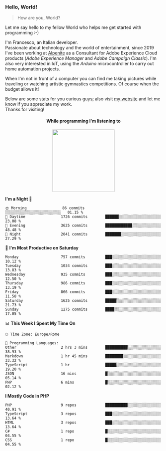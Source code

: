 ### Hello, World!

> How are you, World?

Let me say hello to my fellow World who helps me get started with programming :-)

I'm Francesco, an Italian developer.  
Passionate about technology and the world of entertainment, since 2019 I've been working at [Alpenite](https://www.alpenite.com) as a Consultant for Adobe Experience Cloud products (*Adobe Experience Manager* and *Adobe Campaign Classic*). I'm also very interested in IoT, using the *Arduino* microcontroller to carry out home automation projects.

When I'm not in front of a computer you can find me taking pictures while traveling or watching artistic gymnastics competitions. Of course when the budget allows it!

Below are some stats for you curious guys; also visit [my website](https://www.francescorega.eu) and let me know if you appreciate my work.  
Thanks for visiting!

<div align="center">
  <h4>While programming I'm listening to</h4>
  <a href="https://apps.francescorega.eu/now-playing/11147232609" target="_blank"><img src="https://apps.francescorega.eu/now-playing/11147232609" width="200"></a>
</div>

<!--START_SECTION:waka-->
**I'm a Night 🦉** 

```text
🌞 Morning                86 commits          ░░░░░░░░░░░░░░░░░░░░░░░░░   01.15 % 
🌆 Daytime                1726 commits        ██████░░░░░░░░░░░░░░░░░░░   23.08 % 
🌃 Evening                3625 commits        ████████████░░░░░░░░░░░░░   48.48 % 
🌙 Night                  2041 commits        ███████░░░░░░░░░░░░░░░░░░   27.29 % 
```
📅 **I'm Most Productive on Saturday** 

```text
Monday                   757 commits         ███░░░░░░░░░░░░░░░░░░░░░░   10.12 % 
Tuesday                  1034 commits        ███░░░░░░░░░░░░░░░░░░░░░░   13.83 % 
Wednesday                935 commits         ███░░░░░░░░░░░░░░░░░░░░░░   12.50 % 
Thursday                 986 commits         ███░░░░░░░░░░░░░░░░░░░░░░   13.19 % 
Friday                   866 commits         ███░░░░░░░░░░░░░░░░░░░░░░   11.58 % 
Saturday                 1625 commits        █████░░░░░░░░░░░░░░░░░░░░   21.73 % 
Sunday                   1275 commits        ████░░░░░░░░░░░░░░░░░░░░░   17.05 % 
```


📊 **This Week I Spent My Time On** 

```text
🕑︎ Time Zone: Europe/Rome

💬 Programming Languages: 
Other                    2 hrs 3 mins        ██████████░░░░░░░░░░░░░░░   38.93 % 
Markdown                 1 hr 45 mins        ████████░░░░░░░░░░░░░░░░░   33.32 % 
TypeScript               1 hr                █████░░░░░░░░░░░░░░░░░░░░   19.20 % 
JSON                     16 mins             █░░░░░░░░░░░░░░░░░░░░░░░░   05.14 % 
PHP                      6 mins              █░░░░░░░░░░░░░░░░░░░░░░░░   02.12 % 
```

**I Mostly Code in PHP** 

```text
PHP                      9 repos             ██████████░░░░░░░░░░░░░░░   40.91 % 
TypeScript               3 repos             ███░░░░░░░░░░░░░░░░░░░░░░   13.64 % 
HTML                     3 repos             ███░░░░░░░░░░░░░░░░░░░░░░   13.64 % 
C#                       1 repo              █░░░░░░░░░░░░░░░░░░░░░░░░   04.55 % 
CSS                      1 repo              █░░░░░░░░░░░░░░░░░░░░░░░░   04.55 % 
```




<!--END_SECTION:waka-->
